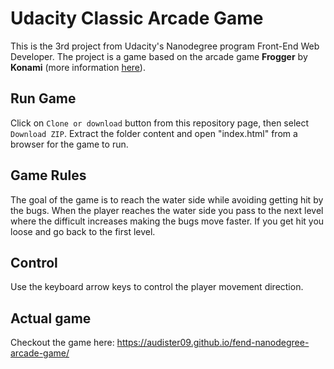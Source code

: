 # Udacity Classic Arcade Game

This is the 3rd project from Udacity's Nanodegree program Front-End Web Developer. 
The project is a game based on the arcade game **Frogger** by **Konami** (more information [here](https://en.wikipedia.org/wiki/Frogger)).

## Run Game

Click on `Clone or download` button from this repository page, then select `Download ZIP`. Extract the folder content and open "index.html" from a browser for the game to run.

## Game Rules

The goal of the game is to reach the water side while avoiding getting hit by the bugs. When the player reaches the water side you pass to the next level where the difficult increases making the bugs move faster. If you get hit you loose and go back to the first level.

## Control

Use the keyboard arrow keys to control the player movement direction.

## Actual game

Checkout the game here: https://audister09.github.io/fend-nanodegree-arcade-game/
